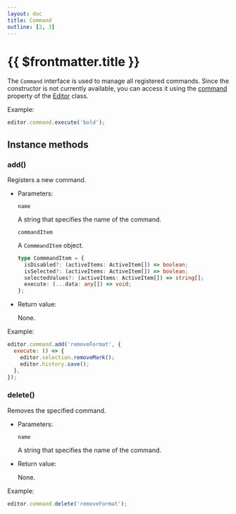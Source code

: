 ```yaml
---
layout: doc
title: Command
outline: [2, 3]
---
```


# {{ $frontmatter.title }}

The `Command` interface is used to manage all registered commands. Since the constructor is not currently available, you can access it using the [command](/reference/editor.md#command) property of the [Editor](/reference/editor.md) class.

Example:

```js
editor.command.execute('bold');
```


## Instance methods

### add()

Registers a new command.

* Parameters:

  `name`

  A string that specifies the name of the command.

  `commandItem`

  A `CommmandItem` object.

  ```ts
  type CommmandItem = {
    isDisabled?: (activeItems: ActiveItem[]) => boolean;
    isSelected?: (activeItems: ActiveItem[]) => boolean;
    selectedValues?: (activeItems: ActiveItem[]) => string[];
    execute: (...data: any[]) => void;
  };
  ```

* Return value:

  None.

Example:

```js
editor.command.add('removeFormat', {
  execute: () => {
    editor.selection.removeMark();
    editor.history.save();
  },
});
```


### delete()

Removes the specified command.

* Parameters:

  `name`

  A string that specifies the name of the command.

* Return value:

  None.

Example:

```js
editor.command.delete('removeFormat');
```
